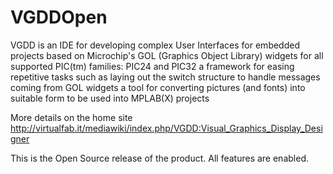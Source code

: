 # VGDDOpen

VGDD is an IDE for developing complex User Interfaces for embedded projects based on Microchip's GOL (Graphics Object Library) widgets for all supported PIC(tm) families: PIC24 and PIC32
a framework for easing repetitive tasks such as laying out the switch structure to handle messages coming from GOL widgets
a tool for converting pictures (and fonts) into suitable form to be used into MPLAB(X) projects

More details on the home site http://virtualfab.it/mediawiki/index.php/VGDD:Visual_Graphics_Display_Designer

This is the Open Source release of the product. All features are enabled.
